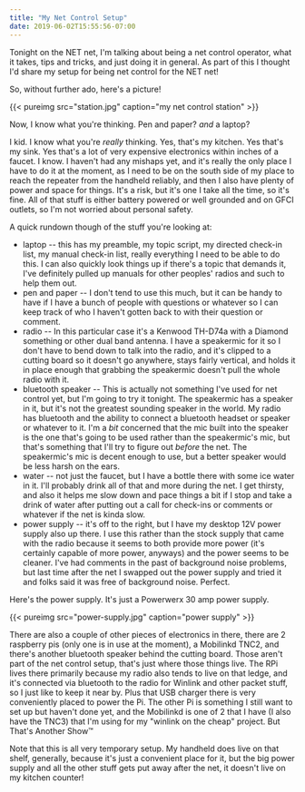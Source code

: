 ```yaml
---
title: "My Net Control Setup"
date: 2019-06-02T15:55:56-07:00
---
```


Tonight on the NET net, I'm talking about being a net control operator, what it takes, tips and tricks, and just doing it in general. As part of this I thought I'd share my setup for being net control for the NET net!

So, without further ado, here's a picture!

{{< pureimg src="station.jpg" caption="my net control station" >}}

Now, I know what you're thinking. Pen and paper? *and* a laptop?

I kid. I know what you're *really* thinking. Yes, that's my kitchen. Yes that's my sink. Yes that's a lot of very expensive electronics within inches of a faucet. I know. I haven't had any mishaps yet, and it's really the only place I have to do it at the moment, as I need to be on the south side of my place to reach the repeater from the handheld reliably, and then I also have plenty of power and space for things. It's a risk, but it's one I take all the time, so it's fine. All of that stuff is either battery powered or well grounded and on GFCI outlets, so I'm not worried about personal safety.

A quick rundown though of the stuff you're looking at:

* laptop -- this has my preamble, my topic script, my directed check-in list, my manual check-in list, really everything I need to be able to do this. I can also quickly look things up if there's a topic that demands it, I've definitely pulled up manuals for other peoples' radios and such to help them out.
* pen and paper -- I don't tend to use this much, but it can be handy to have if I have a bunch of people with questions or whatever so I can keep track of who I haven't gotten back to with their question or comment.
* radio -- In this particular case it's a Kenwood TH-D74a with a Diamond something or other dual band antenna. I have a speakermic for it so I don't have to bend down to talk into the radio, and it's clipped to a cutting board so it doesn't go anywhere, stays fairly vertical, and holds it in place enough that grabbing the speakermic doesn't pull the whole radio with it.
* bluetooth speaker -- This is actually not something I've used for net control yet, but I'm going to try it tonight. The speakermic has a speaker in it, but it's not the greatest sounding speaker in the world. My radio has bluetooth and the ability to connect a bluetooth headset or speaker or whatever to it. I'm a *bit* concerned that the mic built into the speaker is the one that's going to be used rather than the speakermic's mic, but that's something that I'll try to figure out *before* the net. The speakermic's mic is decent enough to use, but a better speaker would be less harsh on the ears.
* water -- not just the faucet, but I have a bottle there with some ice water in it. I'll probably drink all of that and more during the net. I get thirsty, and also it helps me slow down and pace things a bit if I stop and take a drink of water after putting out a call for check-ins or comments or whatever if the net is kinda slow.
* power supply -- it's off to the right, but I have my desktop 12V power supply also up there. I use this rather than the stock supply that came with the radio because it seems to both provide more power (it's certainly capable of more power, anyways) and the power seems to be cleaner. I've had comments in the past of background noise problems, but last time after the net I swapped out the power supply and tried it and folks said it was free of background noise. Perfect.

Here's the power supply. It's just a Powerwerx 30 amp power supply.

{{< pureimg src="power-supply.jpg" caption="power supply" >}}

There are also a couple of other pieces of electronics in there, there are 2 raspberry pis (only one is in use at the moment), a Mobilinkd TNC2, and there's another bluetooth speaker behind the cutting board. Those aren't part of the net control setup, that's just where those things live. The RPi lives there primarily because my radio also tends to live on that ledge, and it's connected via bluetooth to the radio for Winlink and other packet stuff, so I just like to keep it near by. Plus that USB charger there is very conveniently placed to power the Pi. The other Pi is something I still want to set up but haven't done yet, and the Mobilinkd is one of 2 that I have (I also have the TNC3) that I'm using for my "winlink on the cheap" project. But That's Another Show™

Note that this is all very temporary setup. My handheld does live on that shelf, generally, because it's just a convenient place for it, but the big power supply and all the other stuff gets put away after the net, it doesn't live on my kitchen counter!
